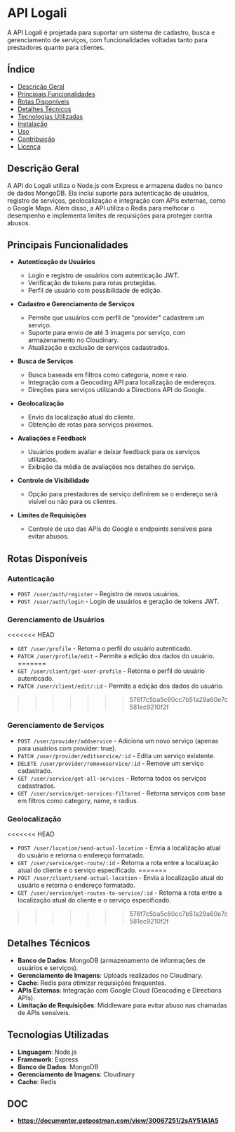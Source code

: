 # API Logali

A API Logali é projetada para suportar um sistema de cadastro, busca e gerenciamento de serviços, com funcionalidades voltadas tanto para prestadores quanto para clientes.

## Índice

- [Descrição Geral](#descrição-geral)
- [Principais Funcionalidades](#principais-funcionalidades)
- [Rotas Disponíveis](#rotas-disponíveis)
- [Detalhes Técnicos](#detalhes-técnicos)
- [Tecnologias Utilizadas](#tecnologias-utilizadas)
- [Instalação](#instalação)
- [Uso](#uso)
- [Contribuição](#contribuição)
- [Licença](#licença)

## Descrição Geral

A API do Logali utiliza o Node.js com Express e armazena dados no banco de dados MongoDB. Ela inclui suporte para autenticação de usuários, registro de serviços, geolocalização e integração com APIs externas, como o Google Maps. Além disso, a API utiliza o Redis para melhorar o desempenho e implementa limites de requisições para proteger contra abusos.

## Principais Funcionalidades

- **Autenticação de Usuários**
  - Login e registro de usuários com autenticação JWT.
  - Verificação de tokens para rotas protegidas.
  - Perfil de usuário com possibilidade de edição.

- **Cadastro e Gerenciamento de Serviços**
  - Permite que usuários com perfil de "provider" cadastrem um serviço.
  - Suporte para envio de até 3 imagens por serviço, com armazenamento no Cloudinary.
  - Atualização e exclusão de serviços cadastrados.

- **Busca de Serviços**
  - Busca baseada em filtros como categoria, nome e raio.
  - Integração com a Geocoding API para localização de endereços.
  - Direções para serviços utilizando a Directions API do Google.

- **Geolocalização**
  - Envio da localização atual do cliente.
  - Obtenção de rotas para serviços próximos.

- **Avaliações e Feedback**
  - Usuários podem avaliar e deixar feedback para os serviços utilizados.
  - Exibição da média de avaliações nos detalhes do serviço.

- **Controle de Visibilidade**
  - Opção para prestadores de serviço definirem se o endereço será visível ou não para os clientes.

- **Limites de Requisições**
  - Controle de uso das APIs do Google e endpoints sensíveis para evitar abusos.

## Rotas Disponíveis

### Autenticação
- `POST /user/auth/register` - Registro de novos usuários.
- `POST /user/auth/login` - Login de usuários e geração de tokens JWT.

### Gerenciamento de Usuários
<<<<<<< HEAD
- `GET /user/profile` - Retorna o perfil do usuário autenticado.
- `PATCH /user/profile/edit` - Permite a edição dos dados do usuário.
=======
- `GET /user/client/get-user-profile` - Retorna o perfil do usuário autenticado.
- `PATCH /user/client/edit/:id` - Permite a edição dos dados do usuário.
>>>>>>> 576f7c5ba5c60cc7b51a29a60e7c581ec9210f2f

### Gerenciamento de Serviços
- `POST /user/provider/addservice` - Adiciona um novo serviço (apenas para usuários com provider: true).
- `PATCH /user/provider/editservice/:id` - Edita um serviço existente.
- `DELETE /user/provider/removeservice/:id` - Remove um serviço cadastrado.
- `GET /user/service/get-all-services` - Retorna todos os serviços cadastrados.
- `GET /user/service/get-services-filtered` - Retorna serviços com base em filtros como category, name, e radius.

### Geolocalização
<<<<<<< HEAD
- `POST /user/location/send-actual-location` - Envia a localização atual do usuário e retorna o endereço formatado.
- `GET /user/service/get-route/:id` - Retorna a rota entre a localização atual do cliente e o serviço especificado.
=======
- `POST /user/client/send-actual-location` - Envia a localização atual do usuário e retorna o endereço formatado.
- `GET /user/service/get-routes-to-service/:id` - Retorna a rota entre a localização atual do cliente e o serviço especificado.
>>>>>>> 576f7c5ba5c60cc7b51a29a60e7c581ec9210f2f

## Detalhes Técnicos

- **Banco de Dados**: MongoDB (armazenamento de informações de usuários e serviços).
- **Gerenciamento de Imagens**: Uploads realizados no Cloudinary.
- **Cache**: Redis para otimizar requisições frequentes.
- **APIs Externas**: Integração com Google Cloud (Geocoding e Directions APIs).
- **Limitação de Requisições**: Middleware para evitar abuso nas chamadas de APIs sensíveis.

## Tecnologias Utilizadas

- **Linguagem**: Node.js
- **Framework**: Express
- **Banco de Dados**: MongoDB
- **Gerenciamento de Imagens**: Cloudinary
- **Cache**: Redis

## DOC
 - **https://documenter.getpostman.com/view/30067251/2sAY51A1A5**
